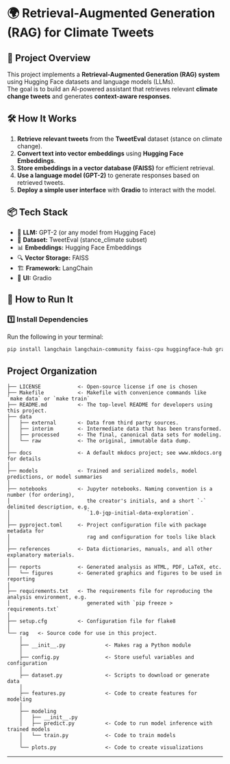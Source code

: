 # 🌍 Retrieval-Augmented Generation (RAG) for Climate Tweets  

## 📖 Project Overview  
This project implements a **Retrieval-Augmented Generation (RAG) system** using Hugging Face datasets and language models (LLMs).  
The goal is to build an AI-powered assistant that retrieves relevant **climate change tweets** and generates **context-aware responses**.  

## 🛠 How It Works  
1. **Retrieve relevant tweets** from the **TweetEval** dataset (stance on climate change).  
2. **Convert text into vector embeddings** using **Hugging Face Embeddings**.  
3. **Store embeddings in a vector database (FAISS)** for efficient retrieval.  
4. **Use a language model (GPT-2)** to generate responses based on retrieved tweets.  
5. **Deploy a simple user interface** with **Gradio** to interact with the model.  

## 📦 Tech Stack  
- 🧠 **LLM:** GPT-2 (or any model from Hugging Face)  
- 📄 **Dataset:** TweetEval (stance_climate subset)  
- 📊 **Embeddings:** Hugging Face Embeddings  
- 🔍 **Vector Storage:** FAISS  
- 🏗 **Framework:** LangChain  
- 🎨 **UI:** Gradio  

## 🚀 How to Run It  
### **1️⃣ Install Dependencies**  
Run the following in your terminal:  
```bash
pip install langchain langchain-community faiss-cpu huggingface-hub gradio

```

## Project Organization

```
├── LICENSE            <- Open-source license if one is chosen
├── Makefile           <- Makefile with convenience commands like `make data` or `make train`
├── README.md          <- The top-level README for developers using this project.
├── data
│   ├── external       <- Data from third party sources.
│   ├── interim        <- Intermediate data that has been transformed.
│   ├── processed      <- The final, canonical data sets for modeling.
│   └── raw            <- The original, immutable data dump.
│
├── docs               <- A default mkdocs project; see www.mkdocs.org for details
│
├── models             <- Trained and serialized models, model predictions, or model summaries
│
├── notebooks          <- Jupyter notebooks. Naming convention is a number (for ordering),
│                         the creator's initials, and a short `-` delimited description, e.g.
│                         `1.0-jqp-initial-data-exploration`.
│
├── pyproject.toml     <- Project configuration file with package metadata for 
│                         rag and configuration for tools like black
│
├── references         <- Data dictionaries, manuals, and all other explanatory materials.
│
├── reports            <- Generated analysis as HTML, PDF, LaTeX, etc.
│   └── figures        <- Generated graphics and figures to be used in reporting
│
├── requirements.txt   <- The requirements file for reproducing the analysis environment, e.g.
│                         generated with `pip freeze > requirements.txt`
│
├── setup.cfg          <- Configuration file for flake8
│
└── rag   <- Source code for use in this project.
    │
    ├── __init__.py             <- Makes rag a Python module
    │
    ├── config.py               <- Store useful variables and configuration
    │
    ├── dataset.py              <- Scripts to download or generate data
    │
    ├── features.py             <- Code to create features for modeling
    │
    ├── modeling                
    │   ├── __init__.py 
    │   ├── predict.py          <- Code to run model inference with trained models          
    │   └── train.py            <- Code to train models
    │
    └── plots.py                <- Code to create visualizations
```

--------
